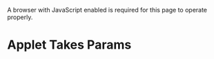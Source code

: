 A browser with JavaScript enabled is required for this page to operate properly.

# Applet Takes Params